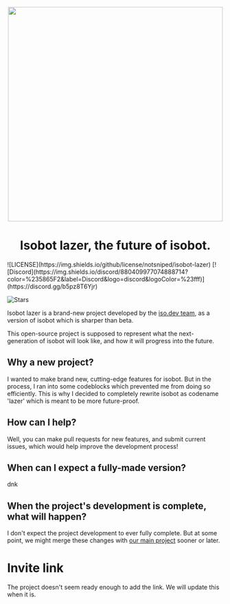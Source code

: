 <p align="center">
  <img width="500px" src="https://github.com/PyBotDevs/isobot-resources/blob/isobot/lazer/icons/grey-transparent.png">
</p>

<h1 align='center'>Isobot lazer, the future of isobot.</h1>
![LICENSE](https://img.shields.io/github/license/notsniped/isobot-lazer)
[![Discord](https://img.shields.io/discord/880409977074888714?color=%235865F2&label=Discord&logo=discord&logoColor=%23fff)](https://discord.gg/b5pz8T6Yjr)

![Stars](https://img.shields.io/github/stars/notsniped/isobot-lazer?style=social)

Isobot lazer is a brand-new project developed by the [iso.dev team](https://github.com/PyBotDevs), as a version of isobot which is sharper than beta.

This open-source project is supposed to represent what the next-generation of isobot will look like, and how it will progress into the future.

## Why a new project?
I wanted to make brand new, cutting-edge features for isobot. But in the process, I ran into some codeblocks which prevented me from doing so efficiently. This is why I decided to completely rewrite isobot as codename 'lazer' which is meant to be more future-proof.

## How can I help?
Well, you can make pull requests for new features, and submit current issues, which would help improve the development process!

## When can I expect a fully-made version?
dnk

## When the project's development is complete, what will happen?
I don't expect the project development to ever fully complete. But at some point, we might merge these changes with [our main project](https://github.com/PyBotDevs/isobot-python) sooner or later.

# Invite link
The project doesn't seem ready enough to add the link. We will update this when it is.
